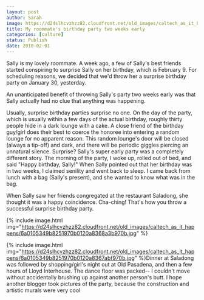 ```yaml
---
layout: post
author: Sarah
image: https://d24slhcvzhzz82.cloudfront.net/old_images/caltech_as_it_happens/6a0105349b8251970b01287739c531970c.jpg
title: My roommate's birthday party two weeks early
categories: [culture]
status: Publish
date: 2010-02-01
---
```


Sally is my lovely roommate. A week ago, a few of Sally's best friends started conspiring to surprise Sally on her birthday, which is February 9. For scheduling reasons, we decided that we'd throw her a surprise birthday party on January 30, yesterday.

An unanticipated benefit of throwing Sally's party two weeks early was that Sally actually had no clue that anything was happening.

Usually, surprise birthday parties surprise no one. On the day of the party, which is usually within a few days of the actual birthday, roughly thirty people hide in a dark lounge with a cake. A close friend of the birthday guy/girl does their best to coerce the honoree into entering a random lounge for no apparent reason. This random lounge's door will be closed (always a tip-off) and dark, and there will be periodic giggles piercing an unnatural silence. Surprise?
Sally's super early party was a completely different story. The morning of the party, I woke up, rolled out of bed, and said "Happy birthday, Sally!" When Sally pointed out that her birthday was in two weeks, I claimed senility and went back to sleep. I came back from lunch with a bag (Sally's present), and she wanted to know what was in the bag.

When Sally saw her friends congregated at the restaurant Saladong, she thought it was a happy coincidence. Cha-ching! That's how you throw a successful surprise birthday party.


{% include image.html img="https://d24slhcvzhzz82.cloudfront.net/old_images/caltech_as_it_happens/6a0105349b8251970b0120a8368a3b970b.jpg" %}

{% include image.html img="https://d24slhcvzhzz82.cloudfront.net/old_images/caltech_as_it_happens/6a0105349b8251970b0120a8367abf970b.jpg" %}Dinner at Saladong was followed by shopping/girl's night out at Old Pasadena, and then a few hours of Lloyd Interhouse. The dance floor was packed-- I couldn't move without accidentally brushing up against another person's butt. I hope another blogger took pictures of the party, because the construction and artistic murals were very cool
